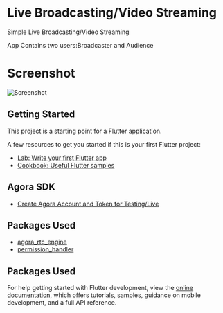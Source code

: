 # Live Broadcasting/Video Streaming

Simple Live Broadcasting/Video Streaming

App Contains two users:Broadcaster and Audience

# Screenshot
![Screenshot](https://user-images.githubusercontent.com/22987790/176870570-af0d5d1f-51d5-4a10-a566-38665748ba5d.png)




## Getting Started

This project is a starting point for a Flutter application.

A few resources to get you started if this is your first Flutter project:

- [Lab: Write your first Flutter app](https://docs.flutter.dev/get-started/codelab)
- [Cookbook: Useful Flutter samples](https://docs.flutter.dev/cookbook)

## Agora SDK
- [Create Agora Account and Token for Testing/Live](https://console.agora.io)

## Packages Used

- [agora_rtc_engine](https://pub.dev/packages/agora_rtc_engine)
- [permission_handler](https://pub.dev/packages/permission_handler)

## Packages Used

For help getting started with Flutter development, view the
[online documentation](https://docs.flutter.dev/), which offers tutorials,
samples, guidance on mobile development, and a full API reference.
